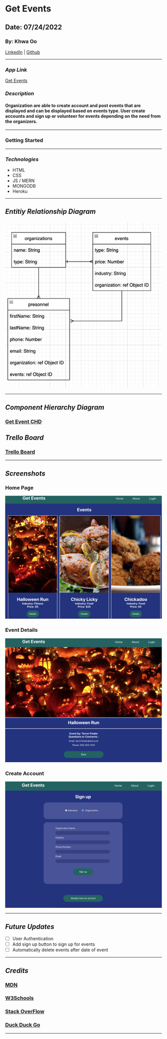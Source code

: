 # Get Events

## Date: 07/24/2022

### By: Khwa Oo

[LinkedIn](https://www.linkedin.com/in/khwa-oo/) | [Github](https://github.com/Khwalab3ar)

---

### _App Link_

[Get Events](https://g3tevents.herokuapp.com/)

### _Description_

#### Organization are able to create account and post events that are displayed and can be displayed based on events type. User create accounts and sign up or volunteer for events depending on the need from the organizers.

---

### Getting Started

---

### _Technologies_

- HTML
- CSS
- JS / MERN
- MONGODB
- Heroku

---

## _Entitiy Relationship Diagram_

### ![Image](/IMAGE/ERD.png)

---

## _Component Hierarchy Diagram_

### [Get Event CHD](https://lucid.app/lucidchart/c256ff15-4185-49c6-93df-2b06a4263324/edit?invitationId=inv_00f67dff-5d1f-492e-8597-1fb07fb9bc13&page=0_0#)

## _Trello Board_

### [Trello Board](https://trello.com/b/XqnNHeSO/get-events)

---

## _Screenshots_

### Home Page

![Image](/IMAGE/Home.png)

### Event Details

![Image](/IMAGE/Event-Details.png)

### Create Account

![Image](/IMAGE/Create-Org.png)

---

## _Future Updates_

- [ ] User Authentication
- [ ] Add sign up button to sign up for events
- [ ] Automatically delete events after date of event

---

## _Credits_

### [MDN](https://developer.mozilla.org/en-US/)

### [W3Schools](https://www.w3schools.com/default.asp)

### [Stack OverFlow](https://stackoverflow.com/)

### [Duck Duck Go](https://duckduckgo.com/?va=b&t=hc)

---
